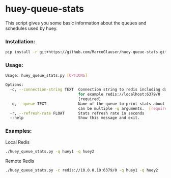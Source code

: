 # huey-queue-stats
This script gives you some basic information about the queues and schedules used by huey.
### Installation:
```bash
pip install -r git+https://github.com/MarcoGlauser/huey-queue-stats.git
```

### Usage:

```bash
Usage: huey_queue_stats.py [OPTIONS]

Options:
  -c, --connection-string TEXT  Connection string to redis including database.
                                for example redis://localhost:6379/0
                                [required]
  -q, --queue TEXT              Name of the queue to print stats about. There
                                can be multiple -q arguments.  [required]
  -r, --refresh-rate FLOAT      Stats refresh rate in seconds
  --help                        Show this message and exit.

```


### Examples:

Local Redis
```bash
./huey_queue_stats.py -q huey1 -q huey2
```
Remote Redis
```bash
./huey_queue_stats.py -c redis://10.0.0.10:6379/0 -q huey1 -q huey2
```